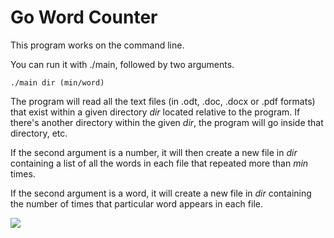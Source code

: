 # Go Word Counter

This program works on the command line.

You can run it with ./main, followed by two arguments.

    ./main dir (min/word)
    
The program will read all the text files (in .odt, .doc, .docx or .pdf formats) that exist within a given directory *dir* located relative to the program. If there's another directory within the given *dir*, the program will go inside that directory, etc.

If the second argument is a number, it will then create a new file in *dir* containing a list of all the words in each file that repeated more than *min* times.

If the second argument is a word, it will create a new file in *dir* containing the number of times that particular word appears in each file.

![](https://github.com/maxhealy01/word_counter/blob/main/functionality.gif)
